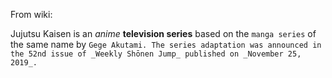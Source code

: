 From wiki:

Jujutsu Kaisen is an _anime_ **television series** based on the `manga series` of the same name by ```Gege Akutami. The series adaptation was announced in the 52nd issue of _Weekly Shōnen Jump_ published on _November 25, 2019_.```
